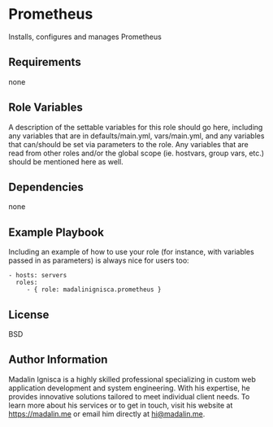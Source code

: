 Prometheus
==========

Installs, configures and manages Prometheus

Requirements
------------

none

Role Variables
--------------

A description of the settable variables for this role should go here, including any variables that are in defaults/main.yml, vars/main.yml, and any variables that can/should be set via parameters to the role. Any variables that are read from other roles and/or the global scope (ie. hostvars, group vars, etc.) should be mentioned here as well.

Dependencies
------------

none

Example Playbook
----------------

Including an example of how to use your role (for instance, with variables passed in as parameters) is always nice for users too:

    - hosts: servers
      roles:
         - { role: madalinignisca.prometheus }

License
-------

BSD

Author Information
------------------

Madalin Ignisca is a highly skilled professional specializing in custom web application development and system engineering. With his expertise, he provides innovative solutions tailored to meet individual client needs. To learn more about his services or to get in touch, visit his website at https://madalin.me or email him directly at hi@madalin.me.
